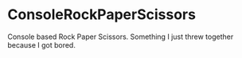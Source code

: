 # ConsoleRockPaperScissors
Console based Rock Paper Scissors. Something I just threw together because I got bored.
